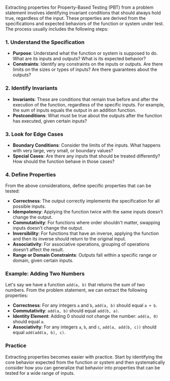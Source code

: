 Extracting properties for Property-Based Testing (PBT) from a problem statement involves identifying invariant conditions that should always hold true, regardless of the input. These properties are derived from the specifications and expected behaviors of the function or system under test. The process usually includes the following steps:

### 1. Understand the Specification

- **Purpose**: Understand what the function or system is supposed to do. What are its inputs and outputs? What is its expected behavior?
- **Constraints**: Identify any constraints on the inputs or outputs. Are there limits on the sizes or types of inputs? Are there guarantees about the outputs?

### 2. Identify Invariants

- **Invariants**: These are conditions that remain true before and after the execution of the function, regardless of the specific inputs. For example, the sum of inputs equals the output in an addition function.
- **Postconditions**: What must be true about the outputs after the function has executed, given certain inputs?

### 3. Look for Edge Cases

- **Boundary Conditions**: Consider the limits of the inputs. What happens with very large, very small, or boundary values?
- **Special Cases**: Are there any inputs that should be treated differently? How should the function behave in those cases?

### 4. Define Properties

From the above considerations, define specific properties that can be tested:

- **Correctness**: The output correctly implements the specification for all possible inputs.
- **Idempotency**: Applying the function twice with the same inputs doesn’t change the output.
- **Commutativity**: For functions where order shouldn't matter, swapping inputs doesn’t change the output.
- **Inversibility**: For functions that have an inverse, applying the function and then its inverse should return to the original input.
- **Associativity**: For associative operations, grouping of operations doesn’t affect the result.
- **Range or Domain Constraints**: Outputs fall within a specific range or domain, given certain inputs.

### Example: Adding Two Numbers

Let's say we have a function `add(a, b)` that returns the sum of two numbers. From the problem statement, we can extract the following properties:

- **Correctness**: For any integers `a` and `b`, `add(a, b)` should equal `a + b`.
- **Commutativity**: `add(a, b)` should equal `add(b, a)`.
- **Identity Element**: Adding 0 should not change the number: `add(a, 0)` should equal `a`.
- **Associativity**: For any integers `a`, `b`, and `c`, `add(a, add(b, c))` should equal `add(add(a, b), c)`.

### Practice

Extracting properties becomes easier with practice. Start by identifying the core behavior expected from the function or system and then systematically consider how you can generalize that behavior into properties that can be tested for a wide range of inputs.
